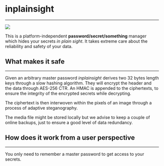 # inplainsight
***

<img src="https://zangarmarsh.semaphoreci.com/badges/inplainsight/branches/main.svg">

This is a platform-independent **password/secret/something** manager which hides your secrets _in plain sight_. It takes extreme care about
the reliability and safety of your data.

## What makes it safe
***
Given an arbitrary master password _inplainsight_ derives two 32 bytes length keys through a slow hashing algorithm. They will encrypt the header and the data through AES-256 CTR. An HMAC is appended to the ciphertexts, to ensure the integrity of the encrypted secrets while decrypting.

The ciphertext is then interwoven within the pixels of an image through a process of adaptive steganography.


The media file might be stored locally but we advise to keep a couple of online backups, just to ensure a good level of data redundancy.

## How does it work from a user perspective
***
You only need to remember a master password to get access to your secrets.